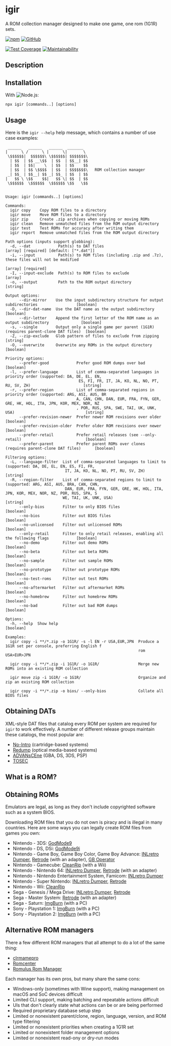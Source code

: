 # igir

A ROM collection manager designed to make one game, one rom (1G1R) sets.

[![npm](https://badgen.net/npm/v/igir?icon=npm)](https://www.npmjs.com/package/igir)
[![GitHub](https://badgen.net/badge/emmercm/igir/purple?icon=github)](https://github.com/emmercm/igir)

[![Test Coverage](https://badgen.net/codecov/c/github/emmercm/igir/main?icon=codecov)](https://codecov.io/gh/emmercm/igir)
[![Maintainability](https://badgen.net/codeclimate/maintainability/emmercm/igir?icon=codeclimate)](https://codeclimate.com/github/emmercm/igir/maintainability)

## Description

## Installation

With ![Node.js](https://badgen.net/npm/node/igir):

```shell
npx igir [commands..] [options]
```

## Usage

Here is the `igir --help` help message, which contains a number of use case examples:

```help
 ______   ______   ______  _______  
|      \ /      \ |      \|       \ 
 \$$$$$$|  $$$$$$\ \$$$$$$| $$$$$$$\
  | $$  | $$ __\$$  | $$  | $$__| $$
  | $$  | $$|    \  | $$  | $$    $$
  | $$  | $$ \$$$$  | $$  | $$$$$$$\   ROM collection manager
 _| $$_ | $$__| $$ _| $$_ | $$  | $$
|   $$ \ \$$    $$|   $$ \| $$  | $$
 \$$$$$$  \$$$$$$  \$$$$$$ \$$   \$$


Usage: igir [commands..] [options]

Commands:
  igir copy    Copy ROM files to a directory
  igir move    Move ROM files to a directory
  igir zip     Create .zip archives when copying or moving ROMs
  igir clean   Remove unmatched files from the ROM output directory
  igir test    Test ROMs for accuracy after writing them
  igir report  Remove unmatched files from the ROM output directory

Path options (inputs support globbing):
  -d, --dat            Path(s) to DAT files                            [array] [required] [default: ["*.dat"]]
  -i, --input          Path(s) to ROM files (including .zip and .7z), these files will not be modified
                                                                                            [array] [required]
  -I, --input-exclude  Path(s) to ROM files to exclude                                                 [array]
  -o, --output         Path to the ROM output directory                                               [string]

Output options:
      --dir-mirror    Use the input subdirectory structure for output subdirectories                 [boolean]
  -D, --dir-dat-name  Use the DAT name as the output subdirectory                                    [boolean]
      --dir-letter    Append the first letter of the ROM name as an output subdirectory              [boolean]
  -s, --single        Output only a single game per parent (1G1R) (requires parent-clone DAT files)  [boolean]
  -Z, --zip-exclude   Glob pattern of files to exclude from zipping                                   [string]
  -O, --overwrite     Overwrite any ROMs in the output directory                                     [boolean]

Priority options:
      --prefer-good            Prefer good ROM dumps over bad                                        [boolean]
  -l, --prefer-language        List of comma-separated languages in priority order (supported: DA, DE, EL, EN,
                                ES, FI, FR, IT, JA, KO, NL, NO, PT, RU, SV, ZH)                       [string]
  -r, --prefer-region          List of comma-separated regions in priority order (supported: ARG, ASI, AUS, BR
                               A, CAN, CHN, DAN, EUR, FRA, FYN, GER, GRE, HK, HOL, ITA, JPN, KOR, MEX, NOR, NZ
                               , POR, RUS, SPA, SWE, TAI, UK, UNK, USA)                               [string]
      --prefer-revision-newer  Prefer newer ROM revisions over older                                 [boolean]
      --prefer-revision-older  Prefer older ROM revisions over newer                                 [boolean]
      --prefer-retail          Prefer retail releases (see --only-retail)                            [boolean]
      --prefer-parent          Prefer parent ROMs over clones (requires parent-clone DAT files)      [boolean]

Filtering options:
  -L, --language-filter  List of comma-separated languages to limit to (supported: DA, DE, EL, EN, ES, FI, FR,
                          IT, JA, KO, NL, NO, PT, RU, SV, ZH)                                         [string]
  -R, --region-filter    List of comma-separated regions to limit to (supported: ARG, ASI, AUS, BRA, CAN, CHN,
                          DAN, EUR, FRA, FYN, GER, GRE, HK, HOL, ITA, JPN, KOR, MEX, NOR, NZ, POR, RUS, SPA, S
                         WE, TAI, UK, UNK, USA)                                                       [string]
      --only-bios        Filter to only BIOS files                                                   [boolean]
      --no-bios          Filter out BIOS files                                                       [boolean]
      --no-unlicensed    Filter out unlicensed ROMs                                                  [boolean]
      --only-retail      Filter to only retail releases, enabling all the following flags            [boolean]
      --no-demo          Filter out demo ROMs                                                        [boolean]
      --no-beta          Filter out beta ROMs                                                        [boolean]
      --no-sample        Filter out sample ROMs                                                      [boolean]
      --no-prototype     Filter out prototype ROMs                                                   [boolean]
      --no-test-roms     Filter out test ROMs                                                        [boolean]
      --no-aftermarket   Filter out aftermarket ROMs                                                 [boolean]
      --no-homebrew      Filter out homebrew ROMs                                                    [boolean]
      --no-bad           Filter out bad ROM dumps                                                    [boolean]

Options:
  -h, --help  Show help                                                                              [boolean]

Examples:
  igir copy -i **/*.zip -o 1G1R/ -s -l EN -r USA,EUR,JPN  Produce a 1G1R set per console, preferring English f
                                                          rom USA>EUR>JPN

  igir copy -i **/*.zip -i 1G1R/ -o 1G1R/                 Merge new ROMs into an existing ROM collection

  igir move zip -i 1G1R/ -o 1G1R/                         Organize and zip an existing ROM collection

  igir copy -i **/*.zip -o bios/ --only-bios              Collate all BIOS files
```

## Obtaining DATs

XML-style DAT files that catalog every ROM per system are required for `igir` to work effectively. A number of different release groups maintain these catalogs, the most popular are:

- [No-Intro](https://datomatic.no-intro.org/index.php?page=download&s=64) (cartridge-based systems)
- [Redump](http://redump.org/downloads/) (optical media-based systems)
- [ADVANsCEne](https://www.advanscene.com/html/dats.php) (GBA, DS, 3DS, PSP)
- [TOSEC](https://www.tosecdev.org/downloads/category/22-datfiles)

## What is a ROM?

## Obtaining ROMs

Emulators are legal, as long as they don't include copyrighted software such as a system BIOS.

Downloading ROM files that you do not own is piracy and is illegal in many countries. Here are some ways you can legally create ROM files from games you own:

- Nintendo - 3DS: [GodMode9](https://github.com/d0k3/GodMode9)
- Nintendo - DS, DSi: [GodMode9i](https://github.com/DS-Homebrew/GodMode9i)
- Nintendo - Game Boy, Game Boy Color, Game Boy Advance: [INLretro Dumper](https://www.infiniteneslives.com/inlretro.php), [Retrode](https://www.retrode.com/) (with an adapter), [GB Operator](https://www.epilogue.co/product/gb-operator)
- Nintendo - Gamecube: [CleanRip](https://wiibrew.org/wiki/CleanRip) (with a Wii)
- Nintendo - Nintendo 64: [INLretro Dumper](https://www.infiniteneslives.com/inlretro.php), [Retrode](https://www.retrode.com/) (with an adapter)
- Nintendo - Nintendo Entertainment System, Famicom: [INLretro Dumper](https://www.infiniteneslives.com/inlretro.php)
- Nintendo - Super Nintendo: [INLretro Dumper](https://www.infiniteneslives.com/inlretro.php), [Retrode](https://www.retrode.com/)
- Nintendo - Wii: [CleanRip](https://wiibrew.org/wiki/CleanRip)
- Sega - Genesis / Mega Drive: [INLretro Dumper](https://www.infiniteneslives.com/inlretro.php), [Retrode](https://www.retrode.com/)
- Sega - Master System: [Retrode](https://www.retrode.com/) (with an adapter)
- Sega - Saturn: [ImgBurn](https://ninite.com/ImgBurn/) (with a PC)
- Sony - Playstation 1: [ImgBurn](https://ninite.com/ImgBurn/) (with a PC)
- Sony - Playstation 2: [ImgBurn](https://ninite.com/ImgBurn/) (with a PC)

## Alternative ROM managers

There a few different ROM managers that all attempt to do a lot of the same thing:

- [clrmamepro](https://mamedev.emulab.it/clrmamepro/)
- [Romcenter](http://www.romcenter.com/)
- [Romulus Rom Manager](https://romulus.cc/)

Each manager has its own pros, but many share the same cons:

- Windows-only (sometimes with Wine support), making management on macOS and SoC devices difficult 
- Limited CLI support, making batching and repeatable actions difficult
- UIs that don't clearly state what actions can be or are being performed
- Required proprietary database setup step
- Limited or nonexistent parent/clone, region, language, version, and ROM type filtering
- Limited or nonexistent priorities when creating a 1G1R set
- Limited or nonexistent folder management options
- Limited or nonexistent read-ony or dry-run modes
